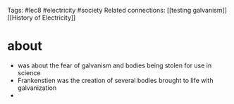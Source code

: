 Tags: #lec8 #electricity #society
Related connections: [[testing galvanism]] [[History of Electricity]]

# about
- was about the fear of galvanism and bodies being stolen for use in science
- Frankenstien was the creation of several bodies brought to life with galvanization
- 